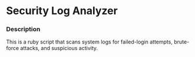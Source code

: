 # Security Log Analyzer

### Description
This is a ruby script that scans system logs for failed-login attempts, brute-force attacks, and suspicious activity. 
